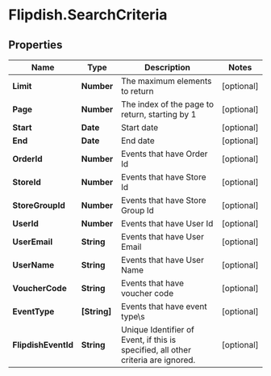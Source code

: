 # Flipdish.SearchCriteria

## Properties
Name | Type | Description | Notes
------------ | ------------- | ------------- | -------------
**Limit** | **Number** | The maximum elements to return | [optional] 
**Page** | **Number** | The index of the page to return, starting by 1 | [optional] 
**Start** | **Date** | Start date | [optional] 
**End** | **Date** | End date | [optional] 
**OrderId** | **Number** | Events that have Order Id | [optional] 
**StoreId** | **Number** | Events that have Store Id | [optional] 
**StoreGroupId** | **Number** | Events that have Store Group Id | [optional] 
**UserId** | **Number** | Events that have User Id | [optional] 
**UserEmail** | **String** | Events that have User Email | [optional] 
**UserName** | **String** | Events that have User Name | [optional] 
**VoucherCode** | **String** | Events that have voucher code | [optional] 
**EventType** | **[String]** | Events that have event type\\s | [optional] 
**FlipdishEventId** | **String** | Unique Identifier of Event, if this is specified, all other criteria are ignored. | [optional] 


